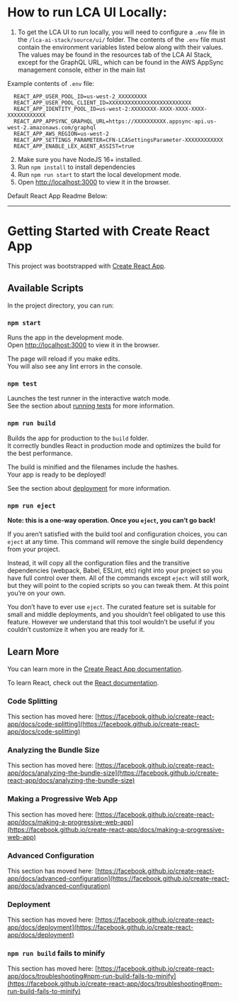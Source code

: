 # How to run LCA UI Locally:

1. To get the LCA UI to run locally, you will need to configure a `.env` file in the `/lca-ai-stack/source/ui/` folder. The contents of the `.env` file must contain the environment variables listed below along with their values. The values may be found in the resources tab of the LCA AI Stack, except for the GraphQL URL, which can be found in the AWS AppSync management console, either in the main list

Example contents of `.env` file:

```
  REACT_APP_USER_POOL_ID=us-west-2_XXXXXXXXX
  REACT_APP_USER_POOL_CLIENT_ID=XXXXXXXXXXXXXXXXXXXXXXXXXX
  REACT_APP_IDENTITY_POOL_ID=us-west-2:XXXXXXXX-XXXX-XXXX-XXXX-XXXXXXXXXXXX
  REACT_APP_APPSYNC_GRAPHQL_URL=https://XXXXXXXXXX.appsync-api.us-west-2.amazonaws.com/graphql
  REACT_APP_AWS_REGION=us-west-2
  REACT_APP_SETTINGS_PARAMETER=CFN-LCASettingsParameter-XXXXXXXXXXXX
  REACT_APP_ENABLE_LEX_AGENT_ASSIST=true
```

2. Make sure you have NodeJS 16+ installed.
3. Run `npm install` to install dependencies
4. Run `npm run start` to start the local development mode.
5. Open [http://localhost:3000](http://localhost:3000) to view it in the browser.


Default React App Readme Below:

-------------------------------------------

# Getting Started with Create React App

This project was bootstrapped with [Create React App](https://github.com/facebook/create-react-app).

## Available Scripts

In the project directory, you can run:

### `npm start`

Runs the app in the development mode.\
Open [http://localhost:3000](http://localhost:3000) to view it in the browser.

The page will reload if you make edits.\
You will also see any lint errors in the console.

### `npm test`

Launches the test runner in the interactive watch mode.\
See the section about [running tests](https://facebook.github.io/create-react-app/docs/running-tests) for more information.

### `npm run build`

Builds the app for production to the `build` folder.\
It correctly bundles React in production mode and optimizes the build for the best performance.

The build is minified and the filenames include the hashes.\
Your app is ready to be deployed!

See the section about [deployment](https://facebook.github.io/create-react-app/docs/deployment) for more information.

### `npm run eject`

**Note: this is a one-way operation. Once you `eject`, you can’t go back!**

If you aren’t satisfied with the build tool and configuration choices, you can `eject` at any time. This command will remove the single build dependency from your project.

Instead, it will copy all the configuration files and the transitive dependencies (webpack, Babel, ESLint, etc) right into your project so you have full control over them. All of the commands except `eject` will still work, but they will point to the copied scripts so you can tweak them. At this point you’re on your own.

You don’t have to ever use `eject`. The curated feature set is suitable for small and middle deployments, and you shouldn’t feel obligated to use this feature. However we understand that this tool wouldn’t be useful if you couldn’t customize it when you are ready for it.

## Learn More

You can learn more in the [Create React App documentation](https://facebook.github.io/create-react-app/docs/getting-started).

To learn React, check out the [React documentation](https://reactjs.org/).

### Code Splitting

This section has moved here: [https://facebook.github.io/create-react-app/docs/code-splitting](https://facebook.github.io/create-react-app/docs/code-splitting)

### Analyzing the Bundle Size

This section has moved here: [https://facebook.github.io/create-react-app/docs/analyzing-the-bundle-size](https://facebook.github.io/create-react-app/docs/analyzing-the-bundle-size)

### Making a Progressive Web App

This section has moved here: [https://facebook.github.io/create-react-app/docs/making-a-progressive-web-app](https://facebook.github.io/create-react-app/docs/making-a-progressive-web-app)

### Advanced Configuration

This section has moved here: [https://facebook.github.io/create-react-app/docs/advanced-configuration](https://facebook.github.io/create-react-app/docs/advanced-configuration)

### Deployment

This section has moved here: [https://facebook.github.io/create-react-app/docs/deployment](https://facebook.github.io/create-react-app/docs/deployment)

### `npm run build` fails to minify

This section has moved here: [https://facebook.github.io/create-react-app/docs/troubleshooting#npm-run-build-fails-to-minify](https://facebook.github.io/create-react-app/docs/troubleshooting#npm-run-build-fails-to-minify)
